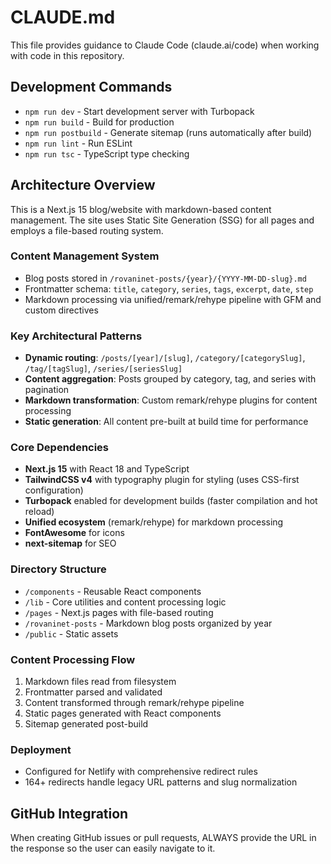# CLAUDE.md

This file provides guidance to Claude Code (claude.ai/code) when working with code in this repository.

## Development Commands

- `npm run dev` - Start development server with Turbopack
- `npm run build` - Build for production 
- `npm run postbuild` - Generate sitemap (runs automatically after build)
- `npm run lint` - Run ESLint
- `npm run tsc` - TypeScript type checking

## Architecture Overview

This is a Next.js 15 blog/website with markdown-based content management. The site uses Static Site Generation (SSG) for all pages and employs a file-based routing system.

### Content Management System
- Blog posts stored in `/rovaninet-posts/{year}/{YYYY-MM-DD-slug}.md`
- Frontmatter schema: `title`, `category`, `series`, `tags`, `excerpt`, `date`, `step`
- Markdown processing via unified/remark/rehype pipeline with GFM and custom directives

### Key Architectural Patterns
- **Dynamic routing**: `/posts/[year]/[slug]`, `/category/[categorySlug]`, `/tag/[tagSlug]`, `/series/[seriesSlug]`
- **Content aggregation**: Posts grouped by category, tag, and series with pagination
- **Markdown transformation**: Custom remark/rehype plugins for content processing
- **Static generation**: All content pre-built at build time for performance

### Core Dependencies
- **Next.js 15** with React 18 and TypeScript
- **TailwindCSS v4** with typography plugin for styling (uses CSS-first configuration)
- **Turbopack** enabled for development builds (faster compilation and hot reload)
- **Unified ecosystem** (remark/rehype) for markdown processing
- **FontAwesome** for icons
- **next-sitemap** for SEO

### Directory Structure
- `/components` - Reusable React components
- `/lib` - Core utilities and content processing logic
- `/pages` - Next.js pages with file-based routing
- `/rovaninet-posts` - Markdown blog posts organized by year
- `/public` - Static assets

### Content Processing Flow
1. Markdown files read from filesystem
2. Frontmatter parsed and validated
3. Content transformed through remark/rehype pipeline
4. Static pages generated with React components
5. Sitemap generated post-build

### Deployment
- Configured for Netlify with comprehensive redirect rules
- 164+ redirects handle legacy URL patterns and slug normalization

## GitHub Integration

When creating GitHub issues or pull requests, ALWAYS provide the URL in the response so the user can easily navigate to it.